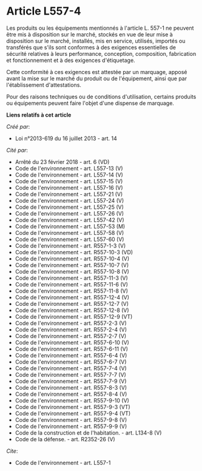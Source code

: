 # Article L557-4

Les produits ou les équipements mentionnés à l'article L. 557-1 ne peuvent être mis à disposition sur le marché, stockés en
vue de leur mise à disposition sur le marché, installés, mis en service, utilisés, importés ou transférés que s'ils sont
conformes à des exigences essentielles de sécurité relatives à leurs performance, conception, composition, fabrication et
fonctionnement et à des exigences d'étiquetage.

Cette conformité à ces exigences est attestée par un marquage, apposé avant la mise sur le marché du produit ou de
l'équipement, ainsi que par l'établissement d'attestations.

Pour des raisons techniques ou de conditions d'utilisation, certains produits ou équipements peuvent faire l'objet d'une
dispense de marquage.

**Liens relatifs à cet article**

_Créé par_:

  - Loi n°2013-619 du 16 juillet 2013 - art. 14

_Cité par_:

  - Arrêté du 23 février 2018 - art. 6 (VD)
  - Code de l'environnement - art. L557-13 (V)
  - Code de l'environnement - art. L557-14 (V)
  - Code de l'environnement - art. L557-15 (V)
  - Code de l'environnement - art. L557-16 (V)
  - Code de l'environnement - art. L557-21 (V)
  - Code de l'environnement - art. L557-24 (V)
  - Code de l'environnement - art. L557-25 (V)
  - Code de l'environnement - art. L557-26 (V)
  - Code de l'environnement - art. L557-42 (V)
  - Code de l'environnement - art. L557-53 (M)
  - Code de l'environnement - art. L557-58 (V)
  - Code de l'environnement - art. L557-60 (V)
  - Code de l'environnement - art. R557-1-3 (V)
  - Code de l'environnement - art. R557-10-3 (VD)
  - Code de l'environnement - art. R557-10-4 (V)
  - Code de l'environnement - art. R557-10-7 (V)
  - Code de l'environnement - art. R557-10-8 (V)
  - Code de l'environnement - art. R557-11-3 (V)
  - Code de l'environnement - art. R557-11-6 (V)
  - Code de l'environnement - art. R557-11-8 (V)
  - Code de l'environnement - art. R557-12-4 (V)
  - Code de l'environnement - art. R557-12-7 (V)
  - Code de l'environnement - art. R557-12-8 (V)
  - Code de l'environnement - art. R557-12-9 (VT)
  - Code de l'environnement - art. R557-2-3 (V)
  - Code de l'environnement - art. R557-2-4 (V)
  - Code de l'environnement - art. R557-2-7 (V)
  - Code de l'environnement - art. R557-6-10 (V)
  - Code de l'environnement - art. R557-6-11 (V)
  - Code de l'environnement - art. R557-6-4 (V)
  - Code de l'environnement - art. R557-6-7 (V)
  - Code de l'environnement - art. R557-7-4 (V)
  - Code de l'environnement - art. R557-7-7 (V)
  - Code de l'environnement - art. R557-7-9 (V)
  - Code de l'environnement - art. R557-8-3 (V)
  - Code de l'environnement - art. R557-8-4 (V)
  - Code de l'environnement - art. R557-9-10 (V)
  - Code de l'environnement - art. R557-9-3 (VT)
  - Code de l'environnement - art. R557-9-4 (VT)
  - Code de l'environnement - art. R557-9-8 (V)
  - Code de l'environnement - art. R557-9-9 (V)
  - Code de la construction et de l'habitation. - art. L134-8 (V)
  - Code de la défense. - art. R2352-26 (V)

_Cite_:

  - Code de l'environnement - art. L557-1
